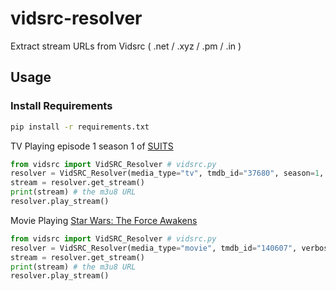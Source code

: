 # vidsrc-resolver
Extract stream URLs from Vidsrc ( .net / .xyz / .pm / .in )

## Usage

### Install Requirements

```sh
pip install -r requirements.txt
```

TV
Playing episode 1 season 1 of [SUITS](https://www.themoviedb.org/tv/37680-suits)
```python
from vidsrc import VidSRC_Resolver # vidsrc.py
resolver = VidSRC_Resolver(media_type="tv", tmdb_id="37680", season=1, episode=1, verbosity=True)
stream = resolver.get_stream()
print(stream) # the m3u8 URL
resolver.play_stream()
```

Movie
Playing [Star Wars: The Force Awakens](https://www.themoviedb.org/movie/140607-star-wars-the-force-awakens)
```python
from vidsrc import VidSRC_Resolver # vidsrc.py
resolver = VidSRC_Resolver(media_type="movie", tmdb_id="140607", verbosity=True)
stream = resolver.get_stream()
print(stream) # the m3u8 URL
resolver.play_stream()
```
